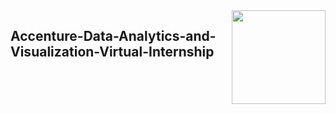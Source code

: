 <img align = "right" height = "150" width = "150" src = "https://www.accenture.com/in-en/about/company-index/images/logo_small.png">

## Accenture-Data-Analytics-and-Visualization-Virtual-Internship
